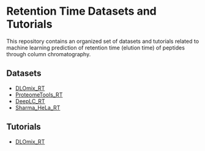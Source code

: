 # Retention Time Datasets and Tutorials

This repository contains an organized set of datasets and tutorials related to machine learning
prediction of retention time (elution time) of peptides through column chromatography.

## Datasets

- [DLOmix_RT](datasets/DLOmix/README.md)
- [ProteomeTools_RT](datasets/ProteomeTools/README.md)
- [DeepLC_RT](datasets/DeepLC/README.md)
- [Sharma_HeLa_RT](datasets/Sharma_HeLa/README.md)

## Tutorials

- [DLOmix_RT](datasets/DLOmix/README.md)



